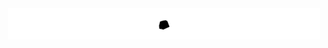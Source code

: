 <div align="center">
  <img src="https://github.com/mistermboy/mistermboy/blob/master/why.gif"/>
</div>  
